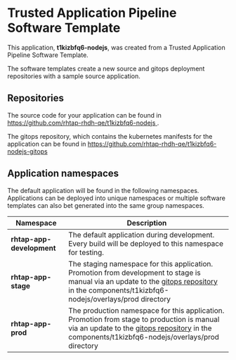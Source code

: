# Trusted Application Pipeline Software Template

This application, **t1kizbfq6-nodejs**, was created from a Trusted Application Pipeline Software Template.

The software templates create a new source and gitops deployment repositories with a sample source application. 

## Repositories

The source code for your application can be found in [https://github.com/rhtap-rhdh-qe/t1kizbfq6-nodejs ](https://github.com/rhtap-rhdh-qe/t1kizbfq6-nodejs ).
 
The gitops repository, which contains the kubernetes manifests for the application can be found in 
[https://github.com/rhtap-rhdh-qe/t1kizbfq6-nodejs-gitops ](https://github.com/rhtap-rhdh-qe/t1kizbfq6-nodejs-gitops ) 

## Application namespaces 

The default application will be found in the following namespaces. Applications can be deployed into unique namespaces or multiple software templates can also bet generated into the same group namespaces.  

|  Namespace   |  Description   |  
| -------- | -------- |   
| **rhtap-app-development** | The default application during development. Every build will be deployed to this namespace for testing. | 
| **rhtap-app-stage** | The staging namespace for this application. Promotion from development to stage is manual via an update to the [gitops repository](https://github.com/rhtap-rhdh-qe/t1kizbfq6-nodejs-gitops ) in the components/t1kizbfq6-nodejs/overlays/prod directory |  
| **rhtap-app-prod** | The production namespace for this application. Promotion from stage to production is manual via an update to the [gitops repository](https://github.com/rhtap-rhdh-qe/t1kizbfq6-nodejs-gitops ) in the components/t1kizbfq6-nodejs/overlays/prod directory | 